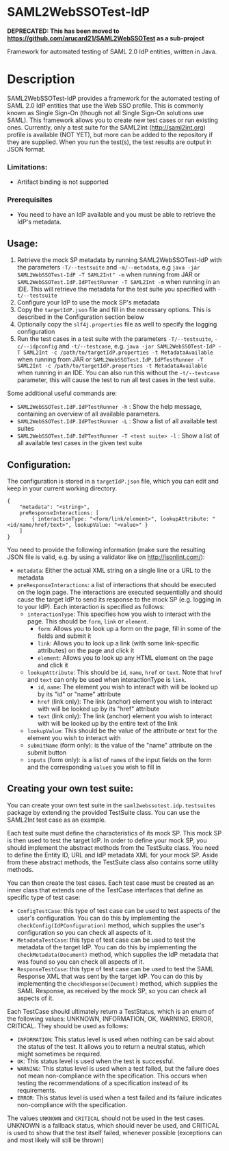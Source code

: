 # SAML2WebSSOTest-IdP
**DEPRECATED: This has been moved to https://github.com/arucard21/SAML2WebSSOTest as a sub-project**

Framework for automated testing of SAML 2.0 IdP entities, written in Java.

# Description
SAML2WebSSOTest-IdP provides a framework for the automated testing of SAML 2.0 IdP entities that use the Web SSO profile. This is commonly known as Single Sign-On (though not all Single Sign-On solutions use SAML). This framework allows you to create new test cases or run existing ones. Currently, only a test suite for the SAML2Int (http://saml2int.org) profile is available (NOT YET), but more can be added to the repository if they are supplied. When you run the test(s), the test results are output in JSON format.

### Limitations:
- Artifact binding is not supported

### Prerequisites
- You need to have an IdP available and you must be able to retrieve the IdP's metadata.

## Usage:

1. Retrieve the mock SP metadata by running SAML2WebSSOTest-IdP with the parameters ```-T/--testsuite``` and ```-m/--metadata```, e.g ```java -jar SAML2WebSSOTest-IdP -T SAML2Int" -m``` when running from JAR or ```SAML2WebSSOTest.IdP.IdPTestRunner -T SAML2Int -m``` when running in an IDE. This will retrieve the metadata for the test suite you specified with ```-t/--testsuite```
2. Configure your IdP to use the mock SP's metadata
3. Copy the ```targetIdP.json``` file and fill in the necessary options. This is described in the Configuration section below
4. Optionally copy the ```slf4j.properties``` file as well to specify the logging configuration
5. Run the test cases in a test suite with the parameters ```-T/--testsuite```, ```-c/--idpconfig``` and ```-t/--testcase```, e.g. ```java -jar SAML2WebSSOTest-IdP -T SAML2Int -c /path/to/targetIdP.properties -t MetadataAvailable``` when running from JAR or ```SAML2WebSSOTest.IdP.IdPTestRunner -T SAML2Int -c /path/to/targetIdP.properties -t MetadataAvailable``` when running in an IDE. You can also run this without the ```-t/--testcase``` parameter, this will cause the test to run all test cases in the test suite.

Some additional useful commands are:
- ```SAML2WebSSOTest.IdP.IdPTestRunner -h``` : Show the help message, containing an overview of all available parameters.
- ```SAML2WebSSOTest.IdP.IdPTestRunner -L``` : Show a list of all available test suites 
- ```SAML2WebSSOTest.IdP.IdPTestRunner -T <test suite> -l``` : Show a list of all available test cases in the given test suite

## Configuration:

The configuration is stored in a `targetIdP.json` file, which you can edit and keep in your current working directory.

```
{
	"metadata": "<string>",
	preResponseInteractions: [
		{ interactionType: "<form/link/element>", lookupAttribute: "<id/name/href/text>", lookupValue: "<value>" }
	]
}
```

You need to provide the following information (make sure the resulting JSON file is valid, e.g. by using a validator like on http://jsonlint.com/):
- `metadata`: Either the actual XML string on a single line or a URL to the metadata
- `preResponseInteractions`: a list of interactions that should be executed on the login page. The interactions are executed sequentially and should cause the target IdP to send its response to the mock SP (e.g. logging in to your IdP). Each interaction is specified as follows: 
  - `interactionType`: This specifies how you wish to interact with the page. This should be `form`, `link` or `element`.
    - `form`: Allows you to look up a form on the page, fill in some of the fields and submit it
    - `link`: Allows you to look up a link (with some link-specific attributes) on the page and click it
    - `element`: Allows you to look up any HTML element on the page and click it
  - `lookupAttribute`: This should be `id`, `name`, `href` or `text`. Note that `href` and `text` can only be used when interactionType is `link`. 
    - `id`, `name`: The element you wish to interact with will be looked up by its "id" or "name" attribute
    - `href` (link only): The link (anchor) element you wish to interact with will be looked up by its "href" attribute 
    - `text` (link only):  The link (anchor) element you wish to interact with will be looked up by the entire text of the link
  - `lookupValue`: This should be the value of the attribute or text for the element you wish to interact with
  - `submitName` (form only): is the value of the "name" attribute on the submit button
  - `inputs` (form only): is a list of `name`s of the input fields on the form and the corresponding `value`s you wish to fill in 

## Creating your own test suite:

You can create your own test suite in the `saml2webssotest.idp.testsuites` package by extending the provided TestSuite class. You can use the SAML2Int test case as an example.

Each test suite must define the characteristics of its mock SP. This mock SP is then used to test the target IdP. In order to define your mock SP, you should implement the abstract methods from the TestSuite class. You need to define the Entity ID, URL and IdP metadata XML for your mock SP. Aside from these abstract methods, the TestSuite class also contains some utility methods.  

You can then create the test cases. Each test case must be created as an inner class that extends one of the TestCase interfaces that define as specific type of test case:

- `ConfigTestCase`: this type of test case can be used to test aspects of the user's configuration. You can do this by implementing the `checkConfig(IdPConfiguration)` method, which supplies the user's configuration so you can check all aspects of it.
- `MetadataTestCase`: this type of test case can be used to test the metadata of the target IdP. You can do this by implementing the `checkMetadata(Document)` method, which supplies the IdP metadata that was found so you can check all aspects of it.
- `ResponseTestCase`: this type of test case can be used to test the SAML Response XML that was sent by the target IdP. You can do this by implementing the `checkResponse(Document)` method, which supplies the SAML Response, as received by the mock SP, so you can check all aspects of it. 

Each TestCase should ultimately return a TestStatus, which is an enum of the following values: UNKNOWN, INFORMATION, OK, WARNING, ERROR, CRITICAL.
They should be used as follows:

- `INFORMATION`: This status level is used when nothing can be said about the status of the test. It allows you to return a neutral status, which might sometimes be required.
- `OK`: This status level is used when the test is successful.
- `WARNING`: This status level is used when a test failed, but the failure does not mean non-compliance with the specification. This occurs when testing the recommendations of a specification instead of its requirements.
- `ERROR`: This status level is used when a test failed and its failure indicates non-compliance with the specification.

The values `UNKNOWN` and `CRITICAL` should not be used in the test cases. UNKNOWN is a fallback status, which should never be used, and CRITICAL is used to show that the test itself failed, whenever possible (exceptions can and most likely will still be thrown) 
 
